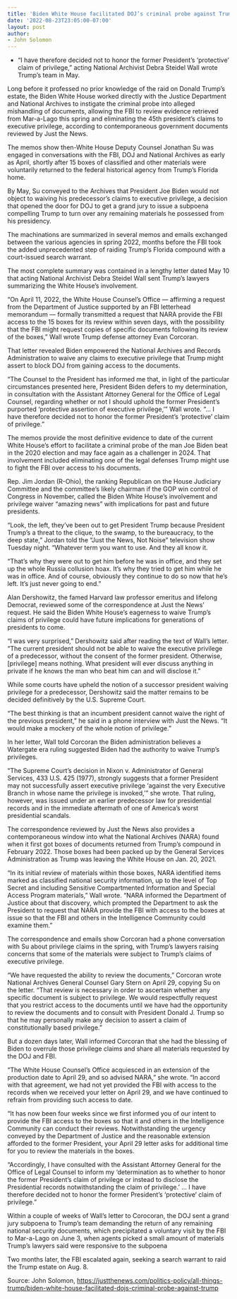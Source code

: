 ```yaml
---
title: 'Biden White House facilitated DOJ’s criminal probe against Trump, scuttled privilege claims: Memos'
date: '2022-08-23T23:05:00-07:00'
layout: post
author:
- John Solomon
---
```


- “I have therefore decided not to honor the former President’s ‘protective’ claim of privilege,” acting National Archivist Debra Steidel Wall wrote Trump’s team in May.

Long before it professed no prior knowledge of the raid on Donald Trump’s estate, the Biden White House worked directly with the Justice Department and National Archives to instigate the criminal probe into alleged mishandling of documents, allowing the FBI to review evidence retrieved from Mar-a-Lago this spring and eliminating the 45th president’s claims to executive privilege, according to contemporaneous government documents reviewed by Just the News.

The memos show then-White House Deputy Counsel Jonathan Su was engaged in conversations with the FBI, DOJ and National Archives as early as April, shortly after 15 boxes of classified and other materials were voluntarily returned to the federal historical agency from Trump’s Florida home.

By May, Su conveyed to the Archives that President Joe Biden would not object to waiving his predecessor’s claims to executive privilege, a decision that opened the door for DOJ to get a grand jury to issue a subpoena compelling Trump to turn over any remaining materials he possessed from his presidency.

The machinations are summarized in several memos and emails exchanged between the various agencies in spring 2022, months before the FBI took the added unprecedented step of raiding Trump’s Florida compound with a court-issued search warrant.

The most complete summary was contained in a lengthy letter dated May 10 that acting National Archivist Debra Steidel Wall sent Trump’s lawyers summarizing the White House’s involvement.

“On April 11, 2022, the White House Counsel’s Office — affirming a request from the Department of Justice supported by an FBI letterhead memorandum — formally transmitted a request that NARA provide the FBI access to the 15 boxes for its review within seven days, with the possibility that the FBI might request copies of specific documents following its review of the boxes,” Wall wrote Trump defense attorney Evan Corcoran.

That letter revealed Biden empowered the National Archives and Records Administration to waive any claims to executive privilege that Trump might assert to block DOJ from gaining access to the documents.

“The Counsel to the President has informed me that, in light of the particular circumstances presented here, President Biden defers to my determination, in consultation with the Assistant Attorney General for the Office of Legal Counsel, regarding whether or not I should uphold the former President’s purported ‘protective assertion of executive privilege,’” Wall wrote. “… I have therefore decided not to honor the former President’s ‘protective’ claim of privilege.”

The memos provide the most definitive evidence to date of the current White House’s effort to facilitate a criminal probe of the man Joe Biden beat in the 2020 election and may face again as a challenger in 2024. That involvement included eliminating one of the legal defenses Trump might use to fight the FBI over access to his documents.

Rep. Jim Jordan (R-Ohio), the ranking Republican on the House Judiciary Committee and the committee’s likely chairman if the GOP win control of Congress in November, called the Biden White House’s involvement and privilege waiver “amazing news” with implications for past and future presidents.

“Look, the left, they’ve been out to get President Trump because President Trump’s a threat to the clique, to the swamp, to the bureaucracy, to the deep state,” Jordan told the “Just the News, Not Noise” television show Tuesday night. “Whatever term you want to use. And they all know it.

“That’s why they were out to get him before he was in office, and they set up the whole Russia collusion hoax. It’s why they tried to get him while he was in office. And of course, obviously they continue to do so now that he’s left. It’s just never going to end.”

Alan Dershowitz, the famed Harvard law professor emeritus and lifelong Democrat, reviewed some of the correspondence at Just the News’ request. He said the Biden White House’s eagerness to waive Trump’s claims of privilege could have future implications for generations of presidents to come.

“I was very surprised,” Dershowitz said after reading the text of Wall’s letter. “The current president should not be able to waive the executive privilege of a predecessor, without the consent of the former president. Otherwise, \[privilege\] means nothing. What president will ever discuss anything in private if he knows the man who beat him can and will disclose it.”

While some courts have upheld the notion of a successor president waiving privilege for a predecessor, Dershowitz said the matter remains to be decided definitively by the U.S. Supreme Court.

“The best thinking is that an incumbent president cannot waive the right of the previous president,” he said in a phone interview with Just the News. “It would make a mockery of the whole notion of privilege.”

In her letter, Wall told Corcoran the Biden administration believes a Watergate era ruling suggested Biden had the authority to waive Trump’s privileges.

“The Supreme Court’s decision in Nixon v. Administrator of General Services, 433 U.S. 425 (1977), strongly suggests that a former President may not successfully assert executive privilege ‘against the very Executive Branch in whose name the privilege is invoked,’” she wrote. That ruling, however, was issued under an earlier predecessor law for presidential records and in the immediate aftermath of one of America’s worst presidential scandals.

The correspondence reviewed by Just the News also provides a contemporaneous window into what the National Archives (NARA) found when it first got boxes of documents returned from Trump’s compound in February 2022. Those boxes had been packed up by the General Services Administration as Trump was leaving the White House on Jan. 20, 2021.

“In its initial review of materials within those boxes, NARA identified items marked as classified national security information, up to the level of Top Secret and including Sensitive Compartmented Information and Special Access Program materials,” Wall wrote. “NARA informed the Department of Justice about that discovery, which prompted the Department to ask the President to request that NARA provide the FBI with access to the boxes at issue so that the FBI and others in the Intelligence Community could examine them.”

The correspondence and emails show Corcoran had a phone conversation with Su about privilege claims in the spring, with Trump’s lawyers raising concerns that some of the materials were subject to Trump’s claims of executive privilege.

“We have requested the ability to review the documents,” Corcoran wrote National Archives General Counsel Gary Stern on April 29, copying Su on the letter. “That review is necessary in order to ascertain whether any specific document is subject to privilege. We would respectfully request that you restrict access to the documents until we have had the opportunity to review the documents and to consult with President Donald J. Trump so that he may personally make any decision to assert a claim of constitutionally based privilege.”

But a dozen days later, Wall informed Corcoran that she had the blessing of Biden to overrule those privilege claims and share all materials requested by the DOJ and FBI.

“The White House Counsel’s Office acquiesced in an extension of the production date to April 29, and so advised NARA,” she wrote. “In accord with that agreement, we had not yet provided the FBI with access to the records when we received your letter on April 29, and we have continued to refrain from providing such access to date.

“It has now been four weeks since we first informed you of our intent to provide the FBI access to the boxes so that it and others in the Intelligence Community can conduct their reviews. Notwithstanding the urgency conveyed by the Department of Justice and the reasonable extension afforded to the former President, your April 29 letter asks for additional time for you to review the materials in the boxes.

“Accordingly, I have consulted with the Assistant Attorney General for the Office of Legal Counsel to inform my ‘determination as to whether to honor the former President’s claim of privilege or instead to disclose the Presidential records notwithstanding the claim of privilege.’ … I have therefore decided not to honor the former President’s ‘protective’ claim of privilege.”

Within a couple of weeks of Wall’s letter to Corocoran, the DOJ sent a grand jury subpoena to Trump’s team demanding the return of any remaining national security documents, which precipitated a voluntary visit by the FBI to Mar-a-Lago on June 3, when agents picked a small amount of materials Trump’s lawyers said were responsive to the subpoena

Two months later, the FBI escalated again, seeking a search warrant to raid the Trump estate on Aug. 8.

Source: John Solomon, https://justthenews.com/politics-policy/all-things-trump/biden-white-house-facilitated-dojs-criminal-probe-against-trump
